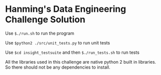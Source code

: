 # Hanming's Data Engineering Challenge Solution

Use ```$./run.sh``` to run the program

Use ```$python2 ./src/unit_tests.py``` to run unit tests

Use ```$cd insight_testsuite``` and then ```$./run_tests.sh``` to run tests


All the libraries used in this challenge are native python 2 built in libraries. So there should not be any dependencies to install.
